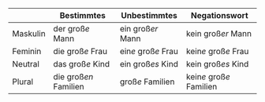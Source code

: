 |          | Bestimmtes            | Unbestimmtes        | Negationswort             |
| -------- | --------------------- | ------------------- | ------------------------- |
| Maskulin | der groß*e* Mann      | ein groß*er* Mann   | kein groß*er* Mann        |
| Feminin  | die groß*e* Frau      | ein*e* groß*e* Frau | kein*e* groß*e* Frau      |
| Neutral  | das groß*e* Kind      | ein groß*es* Kind   | kein groß*es* Kind        |
| Plural   | die groß*en* Familien | groß*e* Familien    | kein*e*  groß*e* Familien |
